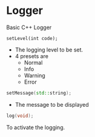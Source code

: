 # Logger
Basic C++ Logger


```
setLevel(int code);
```
- The logging level to be set.
- 4 presets are
  - Normal
  - Info
  - Warning
  - Error

```cpp
setMessage(std::string);
```
- The message to be displayed

```cpp
log(void);
```
To activate the logging.

